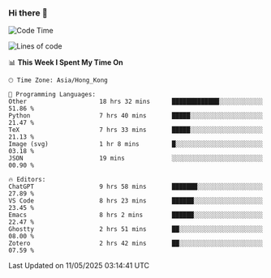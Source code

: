 ### Hi there 👋

<!--
**nicehiro/nicehiro** is a ✨ _special_ ✨ repository because its `README.md` (this file) appears on your GitHub profile.

Here are some ideas to get you started:

- 🔭 I’m currently working on ...
- 🌱 I’m currently learning ...
- 👯 I’m looking to collaborate on ...
- 🤔 I’m looking for help with ...
- 💬 Ask me about ...
- 📫 How to reach me: ...
- 😄 Pronouns: ...
- ⚡ Fun fact: ...
-->

<!--START_SECTION:waka-->
![Code Time](http://img.shields.io/badge/Code%20Time-648%20hrs%2027%20mins-blue)

![Lines of code](https://img.shields.io/badge/From%20Hello%20World%20I%27ve%20Written-1.7%20million%20lines%20of%20code-blue)

📊 **This Week I Spent My Time On** 

```text
🕑︎ Time Zone: Asia/Hong_Kong

💬 Programming Languages: 
Other                    18 hrs 32 mins      █████████████░░░░░░░░░░░░   51.86 % 
Python                   7 hrs 40 mins       █████░░░░░░░░░░░░░░░░░░░░   21.47 % 
TeX                      7 hrs 33 mins       █████░░░░░░░░░░░░░░░░░░░░   21.13 % 
Image (svg)              1 hr 8 mins         █░░░░░░░░░░░░░░░░░░░░░░░░   03.18 % 
JSON                     19 mins             ░░░░░░░░░░░░░░░░░░░░░░░░░   00.90 % 

🔥 Editors: 
ChatGPT                  9 hrs 58 mins       ███████░░░░░░░░░░░░░░░░░░   27.89 % 
VS Code                  8 hrs 23 mins       ██████░░░░░░░░░░░░░░░░░░░   23.45 % 
Emacs                    8 hrs 2 mins        ██████░░░░░░░░░░░░░░░░░░░   22.47 % 
Ghostty                  2 hrs 51 mins       ██░░░░░░░░░░░░░░░░░░░░░░░   08.00 % 
Zotero                   2 hrs 42 mins       ██░░░░░░░░░░░░░░░░░░░░░░░   07.59 % 
```


 Last Updated on 11/05/2025 03:14:41 UTC
<!--END_SECTION:waka-->
